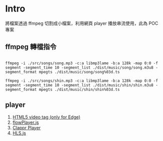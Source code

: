 # Intro

將檔案透過 ffmpeg 切割成小檔案，利用網頁 player 播放串流使用，此為 POC 專案

## ffmpeg 轉檔指令

```shell

ffmpeg -i ./src/songs/song.mp3 -c:a libmp3lame -b:a 128k -map 0:0 -f segment -segment_time 10 -segment_list ./dist/music/song/song.m3u8 -segment_format mpegts ./dist/music/song/song%03d.ts

ffmpeg -i ./src/songs/shin.mp3 -c:a libmp3lame -b:a 128k -map 0:0 -f segment -segment_time 10 -segment_list ./dist/music/shin/shin.m3u8 -segment_format mpegts ./dist/music/shin/shin%03d.ts

```

## player

1. [HTML5 video tag (only for Edge)](src/index.html)
1. [flowPlayer.js](src/index2.html)
1. [Clappr Player](src/index3.html)
1. [HLS.js](src/index4.html)
